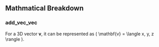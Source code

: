 ## Mathmatical Breakdown
### add_vec_vec

For a 3D vector **v**, it can be represented as \( \mathbf{v} = \langle x, y, z \rangle \).
